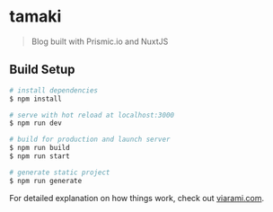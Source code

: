 # tamaki

> Blog built with Prismic.io and NuxtJS

## Build Setup

```bash
# install dependencies
$ npm install

# serve with hot reload at localhost:3000
$ npm run dev

# build for production and launch server
$ npm run build
$ npm run start

# generate static project
$ npm run generate
```

For detailed explanation on how things work, check out [viarami.com](https://viarami.com/programming/blog-prismic-nuxtjs/).
